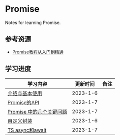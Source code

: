 # **Promise**

Notes for learning Promise.



## **参考资源**

- [Promise教程从入门到精通](https://www.bilibili.com/video/BV1GA411x7z1?p=2&spm_id_from=pageDriver&vd_source=f6bb620e5bbc65cc41159585074592da)



## **学习进度**

| **学习内容**                                                 | **更新时间** | **备注**                                            |
| ------------------ | ------------ | ----------------------------------- |
| [介绍与基本使用]() | 2023-1-6   |                                                     |
| [Promise的API]() | 2023-1-7   |                                                     |
| [Promise 中的几个关键问题]() | 2023-1-7   |                          |
| [自定义封装]() | 2023-1-6   |  |
| [TS async和await]()| 2023-1-7   |                                                     |




